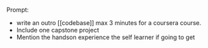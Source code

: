 
Prompt:
- write an outro [[codebase]] max 3 minutes for a coursera course. 
- Include one capstone project
- Mention the handson experience the self learner if going to get

